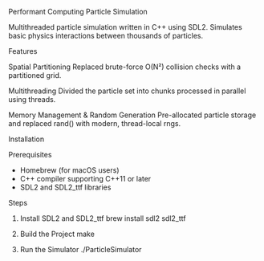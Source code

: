 Performant Computing Particle Simulation

Multithreaded particle simulation written in C++ using SDL2. Simulates basic physics interactions between thousands of particles.

Features

Spatial Partitioning
Replaced brute-force O(N²) collision checks with a partitioned grid.

Multithreading
Divided the particle set into chunks processed in parallel using threads.

Memory Management & Random Generation
Pre-allocated particle storage and replaced rand() with modern, thread-local rngs.

Installation

Prerequisites
- Homebrew (for macOS users)
- C++ compiler supporting C++11 or later
- SDL2 and SDL2_ttf libraries

Steps
1. Install SDL2 and SDL2_ttf
   brew install sdl2 sdl2_ttf

2. Build the Project
   make

3. Run the Simulator
   ./ParticleSimulator